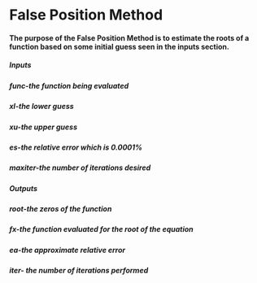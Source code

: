 # False Position Method
#### The purpose of the False Position Method is to estimate the roots of a function based on some initial guess seen in the inputs section.

##### Inputs
##### func-the function being evaluated
##### xl-the lower guess
##### xu-the upper guess
##### es-the relative error which is 0.0001%
##### maxiter-the number of iterations desired

##### Outputs
##### root-the zeros of the function
##### fx-the function evaluated for the root of the equation
##### ea-the approximate relative error
##### iter- the number of iterations performed
